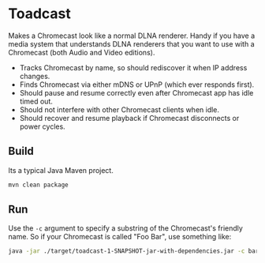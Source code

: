 Toadcast
========

Makes a Chromecast look like a normal DLNA renderer.
Handy if you have a media system that understands DLNA renderers that you want to use with a Chromecast (both Audio and Video editions).

* Tracks Chromecast by name, so should rediscover it when IP address changes.
* Finds Chromecast via either mDNS or UPnP (which ever responds first).
* Should pause and resume correctly even after Chromecast app has idle timed out.
* Should not interfere with other Chromecast clients when idle.
* Should recover and resume playback if Chromecast disconnects or power cycles.

Build
-----

Its a typical Java Maven project.
```bash
mvn clean package
```

Run
---

Use the `-c` argument to specify a substring of the Chromecast's friendly name.  So if your Chromecast is called "Foo Bar", use something like:
```bash
java -jar ./target/toadcast-1-SNAPSHOT-jar-with-dependencies.jar -c bar
```
